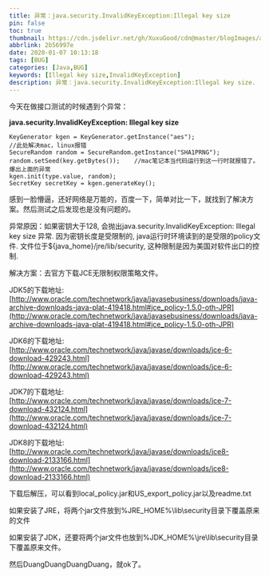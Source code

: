 ```yaml
---
title: 异常：java.security.InvalidKeyException:Illegal key size
pin: false
toc: true
thumbnail: https://cdn.jsdelivr.net/gh/XuxuGood/cdn@master/blogImages/article-thumbnail/java.png
abbrlink: 2b56997e
date: 2020-01-07 10:13:18
tags: [BUG]
categories: [Java,BUG]
keywords: [Illegal key size,InvalidKeyException]
description: 异常：java.security.InvalidKeyException:Illegal key size.
---
```


今天在做接口测试的时候遇到个异常：

**java.security.InvalidKeyException: Illegal key size**

```
KeyGenerator kgen = KeyGenerator.getInstance("aes");
//此处解决mac，linux报错
SecureRandom random = SecureRandom.getInstance("SHA1PRNG");
random.setSeed(key.getBytes());    //mac笔记本当代码运行到这一行时就报错了。爆出上面的异常
kgen.init(type.value, random);
SecretKey secretKey = kgen.generateKey();
```

感到一脸懵逼，还好网络是万能的，百度一下，简单对比一下，就找到了解决方案。然后测试之后发现也是没有问题的。

异常原因：如果密钥大于128, 会抛出java.security.InvalidKeyException: Illegal key size 异常. 因为密钥长度是受限制的, java运行时环境读到的是受限的policy文件. 文件位于${java_home}/jre/lib/security, 这种限制是因为美国对软件出口的控制.

解决方案：去官方下载JCE无限制权限策略文件。

JDK5的下载地址: [http://www.oracle.com/technetwork/java/javasebusiness/downloads/java-archive-downloads-java-plat-419418.html#jce_policy-1.5.0-oth-JPR](http://www.oracle.com/technetwork/java/javasebusiness/downloads/java-archive-downloads-java-plat-419418.html#jce_policy-1.5.0-oth-JPR)

JDK6的下载地址: [http://www.oracle.com/technetwork/java/javase/downloads/jce-6-download-429243.html](http://www.oracle.com/technetwork/java/javase/downloads/jce-6-download-429243.html)

JDK7的下载地址: [http://www.oracle.com/technetwork/java/javase/downloads/jce-7-download-432124.html](http://www.oracle.com/technetwork/java/javase/downloads/jce-7-download-432124.html)

JDK8的下载地址: [http://www.oracle.com/technetwork/java/javase/downloads/jce8-download-2133166.html](http://www.oracle.com/technetwork/java/javase/downloads/jce8-download-2133166.html)

下载后解压，可以看到local_policy.jar和US_export_policy.jar以及readme.txt

如果安装了JRE，将两个jar文件放到%JRE_HOME%\lib\security目录下覆盖原来的文件

如果安装了JDK，还要将两个jar文件也放到%JDK_HOME%\jre\lib\security目录下覆盖原来文件。

然后DuangDuangDuangDuang，就ok了。
